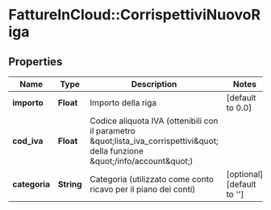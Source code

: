 # FattureInCloud::CorrispettiviNuovoRiga

## Properties
Name | Type | Description | Notes
------------ | ------------- | ------------- | -------------
**importo** | **Float** | Importo della riga | [default to 0.0]
**cod_iva** | **Float** | Codice aliquota IVA (ottenibili con il parametro \&quot;lista_iva_corrispettivi\&quot; della funzione \&quot;/info/account\&quot;) | 
**categoria** | **String** | Categoria (utilizzato come conto ricavo per il piano dei conti) | [optional] [default to &#39;&#39;]


